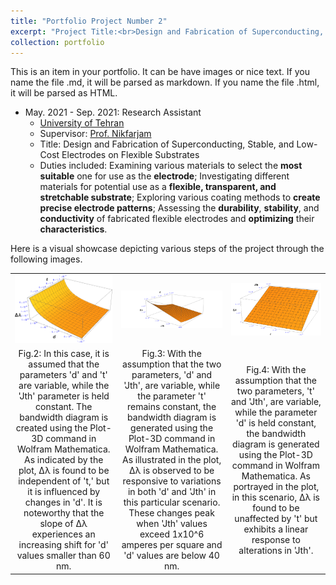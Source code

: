 ```yaml
---
title: "Portfolio Project Number 2"
excerpt: "Project Title:<br>Design and Fabrication of Superconducting, Stable, and Low-Cost Electrodes on Flexible Substrates<br/><img src='/images/name.png'>"
collection: portfolio
---
```


This is an item in your portfolio. It can be have images or nice text. If you name the file .md, it will be parsed as markdown. If you name the file .html, it will be parsed as HTML. 

* May. 2021 - Sep. 2021: Research Assistant
  * [University of Tehran](https://ut.ac.ir/en)
  * Supervisor: [Prof. Nikfarjam](https://fnst.ut.ac.ir/en/~a.nikfarjam)
  * Title: Design and Fabrication of Superconducting, Stable, and Low-Cost Electrodes on Flexible Substrates
  * Duties included: Examining various materials to select the **most suitable** one for use as the **electrode**; Investigating different materials for potential use as a **flexible, transparent, and stretchable substrate**; Exploring various coating methods to **create precise electrode patterns**; Assessing the **durability**, **stability**, and **conductivity** of fabricated flexible electrodes and **optimizing** their **characteristics**.

Here is a visual showcase depicting various steps of the project through the following images.

<!DOCTYPE html>
<html>
<head>
<style>
  table {
    border-collapse: collapse;
    width: 100%;
  }
  table, td {
    border: none;
  }
  td {
    vertical-align: middle;
    text-align: center;
  }
  img {
    max-width: 100%;
    height: auto;
  }
</style>
</head>
<body>

<table>
  <tr>
    <td><img src='/images/project5_17.png' alt="Image 1"></td>
    <td><img src='/images/project5_18.png' alt="Image 2"></td>
    <td><img src='/images/project5_19.png' alt="Image 3"></td>
  </tr>
  <tr>
    <td>Fig.2: In this case, it is assumed that the parameters 'd' and 't' are variable, while the 'Jth' parameter is held constant. The bandwidth diagram is created using the Plot-3D command in Wolfram Mathematica. As indicated by the plot, Δλ is found to be independent of 't,' but it is influenced by changes in 'd'. It is noteworthy that the slope of Δλ experiences an increasing shift for 'd' values smaller than 60 nm.</td>
    <td>Fig.3: With the assumption that the two parameters, 'd' and 'Jth', are variable, while the parameter 't' remains constant, the bandwidth diagram is generated using the Plot-3D command in Wolfram Mathematica. As illustrated in the plot, Δλ is observed to be responsive to variations in both 'd' and 'Jth' in this particular scenario. These changes peak when 'Jth' values exceed 1x10^6 amperes per square and 'd' values are below 40 nm.</td>
    <td>Fig.4: With the assumption that the two parameters, 't' and 'Jth', are variable, while the parameter 'd' is held constant, the bandwidth diagram is generated using the Plot-3D command in Wolfram Mathematica. As portrayed in the plot, in this scenario, Δλ is found to be unaffected by 't' but exhibits a linear response to alterations in 'Jth'.
</td>
  </tr>
</table>

</body>
</html>











<html>
<head>
    <style>
     

        /* Style for the left column */
        .column-left {
            float: left;
            width: 50%;
        }

        /* Style for the right column */
        .column-right {
            float: left;
            width: 50%;
        }

        /* Style for the image container */
        .image-container {
            max-width: 300px; /* Set the maximum width for your images */
            margin-bottom: 20px; /* Add spacing between images and captions */
            font-size: 20px; /* Adjust the value to your preferred font size */
        }

        /* Style for images */
        .image-container img {
            width: 100%; /* Make the image width match the container width */
            height: auto; /* Maintain aspect ratio */
        }

        /* Style for captions */
        .image-container figcaption {
            text-align: center; /* Center-align the caption */
        }

        
        /* Style for the "Fig." label */
        .fig-caption {
           font-weight: bold; /* Make the "Fig." text bold */
            font-size: 20px; /* Set the desired font size (adjust the value as needed) */
        }

    </style>
</head>
<body>


<div class="column-left">
    <!-- Content for the left column goes here -->
    <h2>The first</h2>

    <!-- Image container with caption -->
    <div class="image-container">
        <img src='/images/project5_16.PNG' alt="Image Alt Text">
        <figcaption><span class="fig-caption">Fig.1</span>: The first configuration of the semiconductor laser.</figcaption>
    </div>

    <div class="image-container">
        <img src='/images/project5_18.png' alt="Image Alt Text">
        <figcaption><span class="fig-caption">Fig.3</span>: With the assumption that the two parameters, 'd' and 'Jth', are variable, while the parameter 't' remains constant, the bandwidth diagram is generated using the Plot-3D command in Wolfram Mathematica. As illustrated in the plot, Δλ is observed to be responsive to variations in both 'd' and 'Jth' in this particular scenario. These changes peak when 'Jth' values exceed 1x10^6 amperes per square and 'd' values are below 40 nm.</figcaption>
    </div>

    <div class="image-container">
        <img src='/images/project5_20.PNG' alt="Image Alt Text">
        <figcaption><span class="fig-caption">Fig.5</span>: The second configuration of the semiconductor laser.</figcaption>
    </div>

        <div class="image-container">
        <img src='/images/project5_22.png' alt="Image Alt Text">
        <figcaption><span class="fig-caption">Fig.7</span>: With the assumption that the two parameters, 'd' and 'Jth,' are variable while keeping the parameter 't' constant, the bandwidth diagram is constructed using the Plot-3D command in Wolfram Mathematica. As observed in the plot, Δλ exhibits sensitivity to variations in both 'd' and 'Jth.' These sensitivities reach their peak when 'Jth' values exceed 1x10^6 ampere/m², and 'd' values are less than 40 nm.</figcaption>
    </div>

    <div class="image-container">
        <img src='/images/project5_24.PNG' alt="Image Alt Text">
        <figcaption><span class="fig-caption">Fig.9</span>: The third configuration of the semiconductor laser.</figcaption>
    </div>

    <div class="image-container">
        <img src='/images/project5_26.png' alt="Image Alt Text">
        <figcaption><span class="fig-caption">Fig.11</span>: By assuming that the two parameters, 'd' and 'Jth,' are variable, while maintaining the parameter 't' as constant, the bandwidth diagram is generated using the Plot-3D command in Wolfram Mathematica. As observed in the plot, Δλ is found to be sensitive to variations in both 'd' and 'Jth.' These sensitivities reach their peak when 'Jth' values exceed 1.5 x 10^6 ampere/m^2, and 'd' values are below 35 nm.</figcaption>
    </div>
    
    <!-- Add similar code for other images and captions -->
</div>

<div class="column-right">
    <!-- Content for the right column goes here -->
    <h2>.</h2>

    <!-- Image container with caption -->
    <div class="image-container">
        <img src='/images/project5_17.png' alt="Image Alt Text">
        <figcaption><span class="fig-caption">Fig.2</span>: In this case, it is assumed that the parameters 'd' and 't' are variable, while the 'Jth' parameter is held constant. The bandwidth diagram is created using the Plot-3D command in Wolfram Mathematica. As indicated by the plot, Δλ is found to be independent of 't,' but it is influenced by changes in 'd'. It is noteworthy that the slope of Δλ experiences an increasing shift for 'd' values smaller than 60 nm.</figcaption>
    </div>

    <div class="image-container">
        <img src='/images/project5_19.png' alt="Image Alt Text">
        <figcaption><span class="fig-caption">Fig.4</span>: With the assumption that the two parameters, 't' and 'Jth', are variable, while the parameter 'd' is held constant, the bandwidth diagram is generated using the Plot-3D command in Wolfram Mathematica. As portrayed in the plot, in this scenario, Δλ is found to be unaffected by 't' but exhibits a linear response to alterations in 'Jth'.</figcaption>
    </div>

    <div class="image-container">
        <img src='/images/project5_21.png' alt="Image Alt Text">
        <figcaption><span class="fig-caption">Fig.6</span>: In this case, it is assumed that the two parameters, 'd' and 't', are variable, while the 'Jth' parameter is held constant. The bandwidth diagram is generated using the Plot-3D command in Wolfram Mathematica. As illustrated in the plot, Δλ is found to be unaffected by 't' and remains consistent regardless of its variation. However, it is observed to be sensitive to changes in 'd'. Notably, the slope of Δλ experiences an increasingly pronounced shift for 'd' values below 40 nm.</figcaption>
    </div>    

    <div class="image-container">
        <img src='/images/project5_23.png' alt="Image Alt Text">
        <figcaption><span class="fig-caption">Fig.8</span>: With the assumption that the two parameters, 't' and 'Jth,' are variable while keeping the parameter 'd' constant, the bandwidth diagram is generated using the Plot-3D command in Wolfram Mathematica. As observed in the plot, Δλ remains unaffected by 't' but exhibits linear changes in response to variations in 'Jth.'</figcaption>
    </div>  

    <div class="image-container">
        <img src='/images/project5_25.png' alt="Image Alt Text">
        <figcaption><span class="fig-caption">Fig.10</span>: With the assumption that the two parameters, 'd' and 't,' are variable and the 'Jth' parameter is held constant, the bandwidth diagram is generated using the Plot-3D command in Wolfram Mathematica. As depicted in the image, Δλ is found to be unaffected by 't' but is sensitive to changes in 'd.' Notably, the slope of Δλ undergoes greater variation when 'd' values are less than 3x10^-8.</figcaption>
    </div>

    <div class="image-container">
        <img src='/images/project5_27.png' alt="Image Alt Text">
        <figcaption><span class="fig-caption">Fig.12</span>: 
With the assumption that the two parameters, 't' and 'Jth,' are variable, while the parameter 'd' is held constant, the bandwidth diagram is created using the Plot-3D command in Wolfram Mathematica. As depicted in the diagram, Δλ remains unaffected by 't' but undergoes linear changes in response to alterations in 'Jth.'</figcaption>
    </div>      
    <!-- Add similar code for other images and captions -->
</div>

<div class="clearfix"></div> <!-- Clear the float after the columns -->

</body>
</html>
